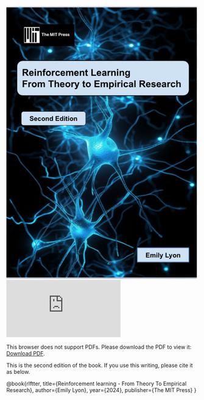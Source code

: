 <div align="center">
  <img src="https://github.com/deep-reinforcement-learning-hub/deep_reinforcement_learning_book/blob/rl_main/book_cover.png">
</div>

<object data="https://github.com/deep-reinforcement-learning-hub/deep_reinforcement_learning_book/blob/rl_main/book_toc.pdf" type="application/pdf" width="700px" height="700px">
    <embed src="https://github.com/deep-reinforcement-learning-hub/deep_reinforcement_learning_book/blob/rl_main/book_toc.pdf">
        <p>This browser does not support PDFs. Please download the PDF to view it: <a href="https://github.com/deep-reinforcement-learning-hub/deep_reinforcement_learning_book/blob/rl_main/book_toc.pdf">Download PDF</a>.</p>
    </embed>
</object>

This is the second edition of the book. If you use this writing, please cite it as below.

@book{rlftter,
  title={Reinforcement learning - From Theory To Empirical Research},
  author={Emily Lyon},
  year={2024},
  publisher={The MIT Press}
}
